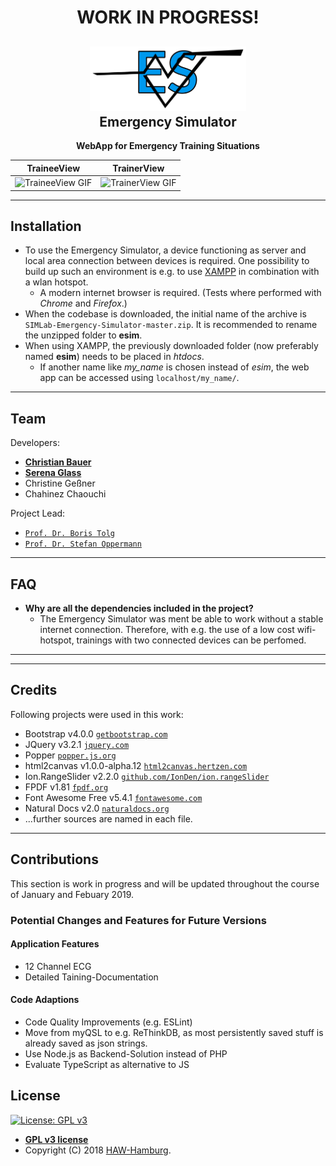 <h1 align="center"><b>WORK IN PROGRESS!</b></h1>

<h2 align="center"><a href="https://www.ls.haw-hamburg.de/~SIMLab/"><img src="assets/img/ESIcon.svg" title="ESIcon" width="250" alt="ESIcon"></a><br>Emergency Simulator</h2>
<p align="center"><strong>WebApp for Emergency Training Situations</strong></p>

<!--[![INSERT YOUR GRAPHIC HERE](http://i.imgur.com/dt8AUb6.png)]()-->

| TraineeView | TrainerView |
| -| - |
| ![TraineeView GIF](https://media.giphy.com/media/5bs6T48IVgi8u32C4W/giphy.gif) | ![TrainerView GIF](https://media.giphy.com/media/1NSM1TBq8nIjgbNjIQ/giphy.gif) |


---

## Installation

- To use the Emergency Simulator, a device functioning as server and local area connection between devices is required. One possibility to build up such an environment is e.g. to use <a href="https://www.apachefriends.org/de/index.html" target="_blank">XAMPP</a> in combination with a wlan hotspot.
  - A modern internet browser is required. (Tests where performed with *Chrome* and *Firefox*.)
- When the codebase is downloaded, the initial name of the archive is ```SIMLab-Emergency-Simulator-master.zip```. It is recommended to rename the unzipped folder to **esim**.
- When using XAMPP, the previously downloaded folder (now preferably named **esim**) needs to be placed in *htdocs*.  
  - If another name like *my_name* is chosen instead of *esim*, the web app can be accessed using ```localhost/my_name/```.

<!-- 
- All the `code` required to get started
- Images of what it should look like -->

<!-- ### Clone

- Clone this repo to your local machine using `https://github.com/fvcproductions/SOMEREPO`

### Setup

- If you want more syntax highlighting, format your code like this:

> update and install this package first

```shell
$ brew update
$ brew install fvcproductions
```

> now install npm and bower packages

```shell
$ npm install
$ bower install
```

- For all the possible languages that support syntax highlithing on GitHub (which is basically all of them), refer <a href="https://github.com/github/linguist/blob/master/lib/linguist/languages.yml" target="_blank">here</a>.

---

## Features
## Usage (Optional)
## Documentation (Optional)
## Tests (Optional)

- Going into more detail on code and technologies used
- I utilized this nifty <a href="https://github.com/adam-p/markdown-here/wiki/Markdown-Cheatsheet" target="_blank">Markdown Cheatsheet</a> for this sample `README`.
-->
---

## Team

Developers:
- <a href="https://github.com/GitHelge" target="_blank">**Christian Bauer**</a>
- <a href="https://github.com/HappyLychee" target="_blank">**Serena Glass**</a>
- Christine Geßner
- Chahinez Chaouchi

Project Lead:
- <a href="https://www.ls.haw-hamburg.de/~SIMLab/index.php/kontakt.html" target="_blank">`Prof. Dr. Boris Tolg`</a>
- <a href="https://www.ls.haw-hamburg.de/~SIMLab/index.php/kontakt.html" target="_blank">`Prof. Dr. Stefan Oppermann`</a>

---

## FAQ

- **Why are all the dependencies included in the project?**
    - The Emergency Simulator was ment be able to work without a stable internet connection. 
    Therefore, with e.g. the use of a low cost wifi-hotspot, trainings with two connected devices
    can be perfomed.

---

<!-- ## Support

Reach out to me at one of the following places!

- Website at <a href="http://fvcproductions.com" target="_blank">`fvcproductions.com`</a>
- Twitter at <a href="http://twitter.com/fvcproductions" target="_blank">`@fvcproductions`</a>
- Insert more social links here. -->

---

## Credits

Following projects were used in this work:
- Bootstrap v4.0.0 <a href="https://getbootstrap.com" target="_blank">`getbootstrap.com`</a>
- JQuery v3.2.1 <a href="http://jquery.com" target="_blank">`jquery.com`</a>
- Popper <a href="https://popper.js.org" target="_blank">`popper.js.org`</a>
- html2canvas v1.0.0-alpha.12 <a href="https://html2canvas.hertzen.com" target="_blank">`html2canvas.hertzen.com`</a>
- Ion.RangeSlider v2.2.0 <a href="https://github.com/IonDen/ion.rangeSlider" target="_blank">`github.com/IonDen/ion.rangeSlider`</a>
- FPDF v1.81 <a href="http://www.fpdf.org" target="_blank">`fpdf.org`</a>
- Font Awesome Free v5.4.1 <a href="https://fontawesome.com" target="_blank">`fontawesome.com`</a>
- Natural Docs v2.0 <a href="https://www.naturaldocs.org" target="_blank">`naturaldocs.org`</a>
- ...further sources are named in each file.

---

## Contributions

This section is work in progress and will be updated throughout the course of January and Febuary 2019.

### Potential Changes and Features for Future Versions

#### Application Features
- 12 Channel ECG
- Detailed Taining-Documentation

#### Code Adaptions
- Code Quality Improvements (e.g. ESLint)
- Move from myQSL to e.g. ReThinkDB, as most persistently saved stuff is already saved as json strings.
- Use Node.js as Backend-Solution instead of PHP
- Evaluate TypeScript as alternative to JS


## License
[![License: GPL v3](https://img.shields.io/badge/License-GPLv3-blue.svg)](https://www.gnu.org/licenses/gpl-3.0)

- **[GPL v3 license](https://www.gnu.org/licenses/gpl-3.0)**
- Copyright (C) 2018 <a href="https://www.ls.haw-hamburg.de/~SIMLab/" target="_blank">HAW-Hamburg</a>.
